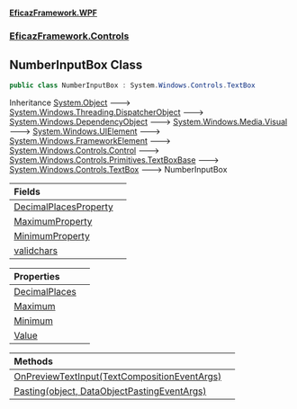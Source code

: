 #### [EficazFramework.WPF](EficazFrameworkWPF.md 'EficazFramework WPF')
### [EficazFramework.Controls](EficazFrameworkWPF.md#EficazFramework.Controls 'EficazFramework.Controls')

## NumberInputBox Class

```csharp
public class NumberInputBox : System.Windows.Controls.TextBox
```

Inheritance [System.Object](https://docs.microsoft.com/en-us/dotnet/api/System.Object 'System.Object') &#129106; [System.Windows.Threading.DispatcherObject](https://docs.microsoft.com/en-us/dotnet/api/System.Windows.Threading.DispatcherObject 'System.Windows.Threading.DispatcherObject') &#129106; [System.Windows.DependencyObject](https://docs.microsoft.com/en-us/dotnet/api/System.Windows.DependencyObject 'System.Windows.DependencyObject') &#129106; [System.Windows.Media.Visual](https://docs.microsoft.com/en-us/dotnet/api/System.Windows.Media.Visual 'System.Windows.Media.Visual') &#129106; [System.Windows.UIElement](https://docs.microsoft.com/en-us/dotnet/api/System.Windows.UIElement 'System.Windows.UIElement') &#129106; [System.Windows.FrameworkElement](https://docs.microsoft.com/en-us/dotnet/api/System.Windows.FrameworkElement 'System.Windows.FrameworkElement') &#129106; [System.Windows.Controls.Control](https://docs.microsoft.com/en-us/dotnet/api/System.Windows.Controls.Control 'System.Windows.Controls.Control') &#129106; [System.Windows.Controls.Primitives.TextBoxBase](https://docs.microsoft.com/en-us/dotnet/api/System.Windows.Controls.Primitives.TextBoxBase 'System.Windows.Controls.Primitives.TextBoxBase') &#129106; [System.Windows.Controls.TextBox](https://docs.microsoft.com/en-us/dotnet/api/System.Windows.Controls.TextBox 'System.Windows.Controls.TextBox') &#129106; NumberInputBox

| Fields | |
| :--- | :--- |
| [DecimalPlacesProperty](EficazFramework.Controls/NumberInputBox/DecimalPlacesProperty.md 'EficazFramework.Controls.NumberInputBox.DecimalPlacesProperty') | |
| [MaximumProperty](EficazFramework.Controls/NumberInputBox/MaximumProperty.md 'EficazFramework.Controls.NumberInputBox.MaximumProperty') | |
| [MinimumProperty](EficazFramework.Controls/NumberInputBox/MinimumProperty.md 'EficazFramework.Controls.NumberInputBox.MinimumProperty') | |
| [validchars](EficazFramework.Controls/NumberInputBox/validchars.md 'EficazFramework.Controls.NumberInputBox.validchars') | |

| Properties | |
| :--- | :--- |
| [DecimalPlaces](EficazFramework.Controls/NumberInputBox/DecimalPlaces.md 'EficazFramework.Controls.NumberInputBox.DecimalPlaces') | |
| [Maximum](EficazFramework.Controls/NumberInputBox/Maximum.md 'EficazFramework.Controls.NumberInputBox.Maximum') | |
| [Minimum](EficazFramework.Controls/NumberInputBox/Minimum.md 'EficazFramework.Controls.NumberInputBox.Minimum') | |
| [Value](EficazFramework.Controls/NumberInputBox/Value.md 'EficazFramework.Controls.NumberInputBox.Value') | |

| Methods | |
| :--- | :--- |
| [OnPreviewTextInput(TextCompositionEventArgs)](EficazFramework.Controls/NumberInputBox/OnPreviewTextInput(TextCompositionEventArgs).md 'EficazFramework.Controls.NumberInputBox.OnPreviewTextInput(System.Windows.Input.TextCompositionEventArgs)') | |
| [Pasting(object, DataObjectPastingEventArgs)](EficazFramework.Controls/NumberInputBox/Pasting(object,DataObjectPastingEventArgs).md 'EficazFramework.Controls.NumberInputBox.Pasting(object, System.Windows.DataObjectPastingEventArgs)') | |
